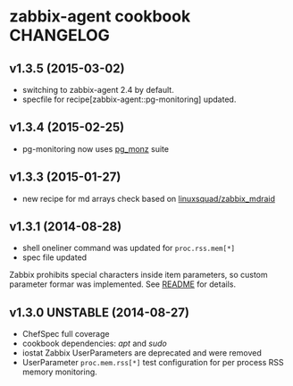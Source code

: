 # zabbix-agent cookbook CHANGELOG

## v1.3.5 (2015-03-02)

* switching to zabbix-agent 2.4 by default.
* specfile for recipe[zabbix-agent::pg-monitoring] updated.

## v1.3.4 (2015-02-25)

* pg-monitoring now uses [pg_monz](https://github.com/pg-monz/pg_monz) suite

## v1.3.3 (2015-01-27)

* new recipe for md arrays check based on [linuxsquad/zabbix_mdraid](https://github.com/linuxsquad/zabbix_mdraid)

## v1.3.1 (2014-08-28)

* shell oneliner command was updated for `proc.rss.mem[*]`
* spec file updated

Zabbix prohibits special characters inside item parameters, so custom parameter formar was implemented. See [README](/dragonsmith/chef-zabbix-agent#proc-mem-rss) for details.

## v1.3.0 UNSTABLE (2014-08-27)

* ChefSpec full coverage
* cookbook dependencies: *apt* and *sudo*
* iostat Zabbix UserParameters are deprecated and were removed
* UserParameter `proc.mem.rss[*]` test configuration for per process RSS memory monitoring.

